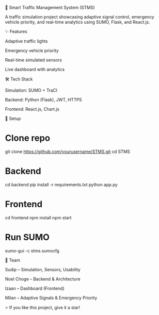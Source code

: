 🚦 Smart Traffic Management System (STMS)

A traffic simulation project showcasing adaptive signal control, emergency vehicle priority, and real-time analytics using SUMO, Flask, and React.js.

✨ Features

Adaptive traffic lights

Emergency vehicle priority

Real-time simulated sensors

Live dashboard with analytics

🛠 Tech Stack

Simulation: SUMO + TraCI

Backend: Python (Flask), JWT, HTTPS

Frontend: React.js, Chart.js

🚀 Setup
# Clone repo
git clone https://github.com/yourusername/STMS.git
cd STMS

# Backend
cd backend
pip install -r requirements.txt
python app.py

# Frontend
cd frontend
npm install
npm start

# Run SUMO
sumo-gui -c stms.sumocfg

👥 Team

Sudip – Simulation, Sensors, Usability

Noel Choge – Backend & Architecture

Izaan – Dashboard (Frontend)

Milan – Adaptive Signals & Emergency Priority

⭐ If you like this project, give it a star!
